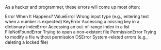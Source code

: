 As a hacker and programmer, these errors will come up most often:

Error								When It Happens?
ValueError				Wrong input type (e.g., entering text when a number is expected)
KeyError				Accessing a missing key in a dictionary
IndexError				Accessing an out-of-range index in a list
FileNotFoundError		Trying to open a non-existent file
PermissionError			Trying to modify a file without permission
OSError					System-related errors (e.g., deleting a locked file)